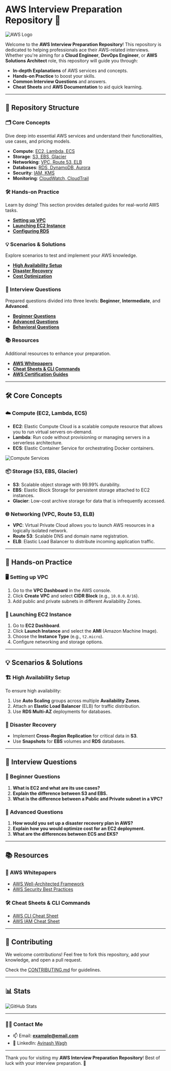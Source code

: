 # AWS Interview Preparation Repository 🚀

![AWS Logo](https://upload.wikimedia.org/wikipedia/commons/9/97/Amazon_Web_Services_Logo.svg)

Welcome to the **AWS Interview Preparation Repository**! This repository is dedicated to helping professionals ace their AWS-related interviews. Whether you're aiming for a **Cloud Engineer**, **DevOps Engineer**, or **AWS Solutions Architect** role, this repository will guide you through:

- **In-depth Explanations** of AWS services and concepts.
- **Hands-on Practice** to boost your skills.
- **Common Interview Questions** and answers.
- **Cheat Sheets** and **AWS Documentation** to aid quick learning.

---

## 🚀 Repository Structure

### 🗂️ Core Concepts
Dive deep into essential AWS services and understand their functionalities, use cases, and pricing models.

- **Compute**: [EC2, Lambda, ECS](#compute)
- **Storage**: [S3, EBS, Glacier](#storage)
- **Networking**: [VPC, Route 53, ELB](#networking)
- **Databases**: [RDS, DynamoDB, Aurora](#databases)
- **Security**: [IAM, KMS](#security)
- **Monitoring**: [CloudWatch, CloudTrail](#monitoring)

### 🛠️ Hands-on Practice
Learn by doing! This section provides detailed guides for real-world AWS tasks.

- [**Setting up VPC**](#vpc-setup)
- [**Launching EC2 Instance**](#launch-ec2)
- [**Configuring RDS**](#rds-setup)

### 💡 Scenarios & Solutions
Explore scenarios to test and implement your AWS knowledge.

- [**High Availability Setup**](#high-availability)
- [**Disaster Recovery**](#disaster-recovery)
- [**Cost Optimization**](#cost-optimization)

### 💬 Interview Questions
Prepared questions divided into three levels: **Beginner**, **Intermediate**, and **Advanced**.

- [**Beginner Questions**](#beginner-questions)
- [**Advanced Questions**](#advanced-questions)
- [**Behavioral Questions**](#behavioral-questions)

### 📚 Resources
Additional resources to enhance your preparation.

- [**AWS Whitepapers**](#whitepapers)
- [**Cheat Sheets & CLI Commands**](#cheat-sheets)
- [**AWS Certification Guides**](#certifications)

---

## 🛠️ Core Concepts

### ☁️ Compute (EC2, Lambda, ECS)
- **EC2**: Elastic Compute Cloud is a scalable compute resource that allows you to run virtual servers on-demand.
- **Lambda**: Run code without provisioning or managing servers in a serverless architecture.
- **ECS**: Elastic Container Service for orchestrating Docker containers.

![Compute Services](https://upload.wikimedia.org/wikipedia/commons/thumb/4/44/AWS_logo.svg/768px-AWS_logo.svg.png)

### 📦 Storage (S3, EBS, Glacier)
- **S3**: Scalable object storage with 99.99% durability.
- **EBS**: Elastic Block Storage for persistent storage attached to EC2 instances.
- **Glacier**: Low-cost archive storage for data that is infrequently accessed.

### 🌐 Networking (VPC, Route 53, ELB)
- **VPC**: Virtual Private Cloud allows you to launch AWS resources in a logically isolated network.
- **Route 53**: Scalable DNS and domain name registration.
- **ELB**: Elastic Load Balancer to distribute incoming application traffic.

---

## 🔧 Hands-on Practice

### 🖥️ Setting up VPC
1. Go to the **VPC Dashboard** in the AWS console.
2. Click **Create VPC** and select **CIDR Block** (e.g., `10.0.0.0/16`).
3. Add public and private subnets in different Availability Zones.

### 🚀 Launching EC2 Instance
1. Go to **EC2 Dashboard**.
2. Click **Launch Instance** and select the **AMI** (Amazon Machine Image).
3. Choose the **Instance Type** (e.g., `t2.micro`).
4. Configure networking and storage options.

---

## 💡 Scenarios & Solutions

### 🏗️ High Availability Setup
To ensure high availability:
1. Use **Auto Scaling** groups across multiple **Availability Zones**.
2. Attach an **Elastic Load Balancer** (ELB) for traffic distribution.
3. Use **RDS Multi-AZ** deployments for databases.

### 🔄 Disaster Recovery
- Implement **Cross-Region Replication** for critical data in **S3**.
- Use **Snapshots** for **EBS** volumes and **RDS** databases.

---

## 💬 Interview Questions

### 🔰 Beginner Questions
1. **What is EC2 and what are its use cases?**
2. **Explain the difference between S3 and EBS.**
3. **What is the difference between a Public and Private subnet in a VPC?**

### 🧠 Advanced Questions
1. **How would you set up a disaster recovery plan in AWS?**
2. **Explain how you would optimize cost for an EC2 deployment.**
3. **What are the differences between ECS and EKS?**

---

## 📚 Resources

### 📝 AWS Whitepapers
- [AWS Well-Architected Framework](https://aws.amazon.com/architecture/well-architected/)
- [AWS Security Best Practices](https://aws.amazon.com/whitepapers/aws-security-best-practices/)

### 🛠️ Cheat Sheets & CLI Commands
- [AWS CLI Cheat Sheet](https://aws.amazon.com/cli/)
- [AWS IAM Cheat Sheet](https://www.digitalocean.com/community/cheatsheets/aws-iam-cheat-sheet)

---

## 🤝 Contributing
We welcome contributions! Feel free to fork this repository, add your knowledge, and open a pull request.

Check the [CONTRIBUTING.md](CONTRIBUTING.md) for guidelines.

---

## 📊 Stats

![GitHub Stats](https://github-readme-stats.vercel.app/api?username=tiger-a11y&show_icons=true&locale=en)

---

### 👨‍💻 Contact Me
- 📫 Email: **example@email.com**
- 💼 LinkedIn: [Avinash Wagh](https://linkedin.com/in/avinash-wagh101)

---

Thank you for visiting my **AWS Interview Preparation Repository**! Best of luck with your interview preparation. 🚀
